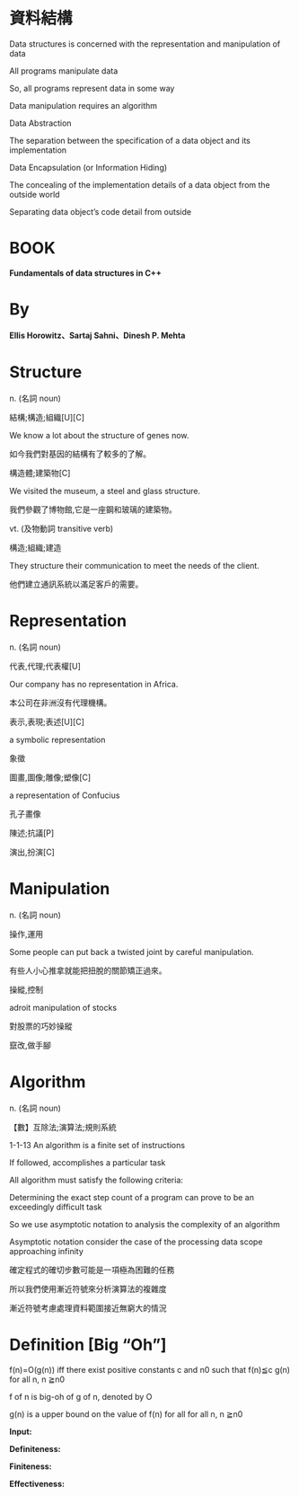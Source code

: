  # 資料結構 
Data structures is concerned with the representation and manipulation of data

All programs manipulate data

So, all programs represent data in some way

Data manipulation requires an algorithm


Data Abstraction

The separation between the specification of a data object and its implementation

Data Encapsulation (or Information Hiding)

The concealing of the implementation details of a data object from the outside world

Separating data object’s code detail from outside 

# BOOK

**Fundamentals of data structures in C++**

# By

**Ellis Horowitz、Sartaj Sahni、Dinesh P. Mehta**

# **Structure**

n. (名詞 noun)

結構;構造;組織[U][C]

We know a lot about the structure of genes now.

如今我們對基因的結構有了較多的了解。

構造體;建築物[C]

We visited the museum, a steel and glass structure.

我們參觀了博物館,它是一座鋼和玻璃的建築物。

vt. (及物動詞 transitive verb)

構造;組織;建造

They structure their communication to meet the needs of the client.

他們建立通訊系統以滿足客戶的需要。



# **Representation**

n. (名詞 noun)

代表,代理;代表權[U]

Our company has no representation in Africa.

本公司在非洲沒有代理機構。

表示,表現;表述[U][C]

a symbolic representation

象徵

圖畫,圖像;雕像;塑像[C]

a representation of Confucius

孔子畫像

陳述;抗議[P]

演出,扮演[C]




# **Manipulation**

n. (名詞 noun)

操作,運用

Some people can put back a twisted joint by careful manipulation.

有些人小心推拿就能把扭脫的關節矯正過來。

操縱,控制

adroit manipulation of stocks

對股票的巧妙操縱

竄改,做手腳



# **Algorithm**

n. (名詞 noun)

【數】互除法;演算法;規則系統





1-1-13
An algorithm is a finite set of instructions

If followed, accomplishes a particular task

All algorithm must satisfy the following criteria:

Determining the exact step count of a program can prove to be an exceedingly difficult task

So we use asymptotic notation to analysis the complexity of an algorithm

Asymptotic notation consider the case of the processing data scope approaching infinity

確定程式的確切步數可能是一項極為困難的任務

所以我們使用漸近符號來分析演算法的複雜度

漸近符號考慮處理資料範圍接近無窮大的情況





# Definition [Big “Oh”]

f(n)=O(g(n)) iff there exist positive constants c and n0 such that f(n)≦c g(n) for all n, n ≧n0

f of n is big-oh of g of n, denoted by Ο

g(n) is a upper bound on the value of f(n) for all for all n, n ≧n0


**Input:**

**Definiteness:**

**Finiteness:**

**Effectiveness:**

